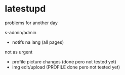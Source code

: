 # latestupd
problems for another day  

s-admin/admin
- notifs na lang (all pages)

not as urgent
- profile picture changes  (done pero not tested yet)
- img edit/upload (PROFILE done pero not tested yet)
